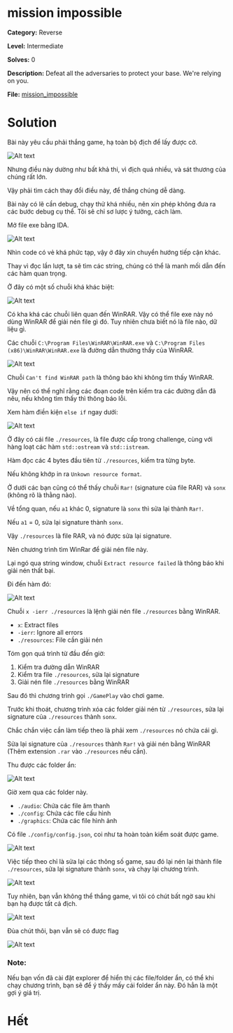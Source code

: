 
# mission impossible

**Category:** Reverse

**Level:** Intermediate

**Solves:** 0

**Description:** Defeat all the adversaries to protect your base. We're relying on you.

**File:** [mission_impossible](../chall/rev_mission_impossible.rar)

# Solution

Bài này yêu cầu phải thắng game, hạ toàn bộ địch để lấy được cờ.

![Alt text](./img/image.png)

Nhưng điều này dường như bất khả thi, vì địch quá nhiều, và sát thương của chúng rất lớn.

Vậy phải tìm cách thay đổi điều này, để thắng chúng dễ dàng.

Bài này có lẽ cần debug, chạy thử khá nhiều, nên xin phép không đưa ra các bước debug cụ thể. Tôi sẽ chỉ sơ lược ý tưởng, cách làm.

Mở file exe bằng IDA.

![Alt text](./img/image-1.png)

Nhìn code có vẻ khá phức tạp, vậy ở đây xin chuyển hướng tiếp cận khác.

Thay vì đọc lần lượt, ta sẽ tìm các string, chúng có thể là manh mối dẫn đến các hàm quan trọng.

Ở đây có một số chuỗi khá khác biệt:

![Alt text](./img/image-2.png)

Có kha khá các chuỗi liên quan đến WinRAR. Vậy có thể file exe này nó dùng WinRAR để giải nén file gì đó. Tuy nhiên chưa biết nó là file nào, dữ liệu gì.

Các chuỗi `C:\Program Files\WinRAR\WinRAR.exe` và `C:\Program Files (x86)\WinRAR\WinRAR.exe` là đường dẫn thường thấy của WinRAR.

![Alt text](./img/image-3.png)

Chuỗi `Can't find WinRAR path` là thông báo khi không tìm thấy WinRAR.

Vậy nên có thể nghĩ rằng các đoạn code trên kiểm tra các đường dẫn đã nêu, nếu không tìm thấy thì thông báo lỗi.

Xem hàm điền kiện `else if` ngay dưới:

![Alt text](./img/image-4.png)

Ở đây có cái file `./resources`, là file được cấp trong challenge, cùng với hàng loạt các hàm `std::ostream` và `std::istream`.

Hàm đọc các 4 bytes đầu tiên từ `./resources`, kiểm tra từng byte.

Nếu không khớp in ra `Unkown resource format`.

Ở dưới các bạn cũng có thể thấy chuỗi `Rar!` (signature của file RAR) và `sonx` (không rõ là thằng nào).

Về tổng quan, nếu `a1` khác 0, signature là `sonx` thì sửa lại thành `Rar!`.

Nếu `a1` = 0, sửa lại signature thành `sonx`.

Vậy `./resources` là file RAR, và nó được sửa lại signature.

Nên chương trình tìm WinRar để giải nén file này.

Lại ngó qua string window, chuỗi `Extract resource failed` là thông báo khi giải nén thất bại.

Đi đến hàm đó:

![Alt text](./img/image-5.png)

Chuỗi `x -ierr ./resources` là lệnh giải nén file `./resources` bằng WinRAR.
- `x`: Extract files
- `-ierr`: Ignore all errors
- `./resources`: File cần giải nén

Tóm gọn quá trình từ đầu đến giờ:
1. Kiểm tra đường dẫn WinRAR
2. Kiểm tra file `./resources`, sửa lại signature
3. Giải nén file `./resources` bằng WinRAR

Sau đó thì chương trình gọi `./GamePlay` vào chơi game.

Trước khi thoát, chương trình xóa các folder giải nén từ `./resources`, sửa lại signature của `./resources` thành `sonx`.

Chắc chắn việc cần làm tiếp theo là phải xem `./resources` nó chứa cái gì.

Sửa lại signature của `./resources` thành `Rar!` và giải nén bằng WinRAR (Thêm extension `.rar` vào `./resources` nếu cần).

Thu được các folder ẩn:

![Alt text](./img/image-6.png)

Giờ xem qua các folder này.
- `./audio`: Chứa các file âm thanh
- `./config`: Chứa các file cấu hình
- `./graphics`: Chứa các file hình ảnh

Có file `./config/config.json`, coi như ta hoàn toàn kiểm soát được game.

![Alt text](./img/image-7.png)

Việc tiếp theo chỉ là sửa lại các thông số game, sau đó lại nén lại thành file `./resources`, sửa lại signature thành `sonx`, và chạy lại chương trình.

![Alt text](./img/image-8.png)

Tuy nhiên, bạn vẫn không thể thắng game, vì tôi có chút bất ngờ sau khi bạn hạ được tất cả địch.

![Alt text](./img/image-9.png)

Đùa chút thôi, bạn vẫn sẽ có được flag

![Alt text](./img/image-10.png)

### Note:
Nếu bạn vốn đã cài đặt explorer để hiển thị các file/folder ẩn, có thể khi chạy chương trình, bạn sẽ để ý thấy mấy cái folder ẩn này. Đó hẳn là một gợi ý giá trị.

# Hết

